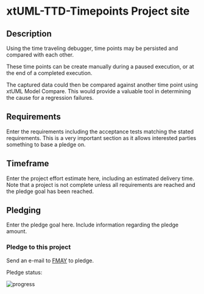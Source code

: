 # xtUML-TTD-Timepoints Project site

## Description
  
Using the time traveling debugger, time points may be persisted and compared with each other.

These time points can be create manually during a paused execution, or at the end of a completed execution. 

The captured data could then be compared against another time point using xtUML Model Compare.  This would provide a valuable tool in determining the cause for a regression failures.
  
## Requirements
  
Enter the requirements including the acceptance tests matching the stated requirements.  This is a very important section as it allows interested parties something to base a pledge on.  
  
## Timeframe  
  
Enter the project effort estimate here, including an estimated delivery time.  Note that a project is not complete unless all requirements are reached and the pledge goal has been reached.  
  
## Pledging
  
Enter the pledge goal here.  Include information regarding the pledge amount.
  
### Pledge to this project
Send an e-mail to [FMAY](mailto:travis.london@gmail.com) to pledge.  
  
Pledge status:  
  
![progress](http://progressed.io/bar/0 "progress")

  
